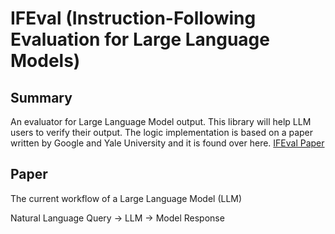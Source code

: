 # IFEval (Instruction-Following Evaluation for Large Language Models)

## Summary 
An evaluator for Large Language Model output. This library will help LLM users to verify their output.
The logic implementation is based on a paper written by Google and Yale University and it is found over here.
[IFEval Paper](https://arxiv.org/pdf/2311.07911.pdf)

## Paper
The current workflow of a Large Language Model (LLM)

Natural Language Query -> LLM -> Model Response

